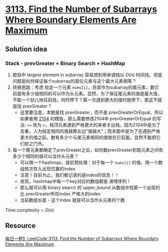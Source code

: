 # [3113. Find the Number of Subarrays Where Boundary Elements Are Maximum](https://leetcode.com/problems/find-the-number-of-subarrays-where-boundary-elements-are-maximum/description/)

## Solution idea
### Stack - prevGreater + Binary Search + HashMap
1. 题目中 largest element in subarray 容易想到用单调栈以 $O(n)$ 时间找。但是问题是如何保证每个subarray的首位元素与这个最大元素相等？
2. 转换思路：考虑 给定一个元素 `nums[i]`，将其作为subarray的尾元素，数它前面有多少值相同的可以作为头元素。显然，为了保证尾元素的值是最大值，不能一个劲儿地往前找，何时停下？第一次遇到更大的值时就停下，那这不就是找 prevGreater ?
    - 这里要注意，本题是找 prevGreater，而不是 prevGreaterOrEqual。所以如果套用 [2104](https://github.com/szhou12/leetcode-go/tree/main/leetcode/2104-Sum-of-Subarray-Ranges) 的模版，那么需要修改2104中 prevGreaterOrEqual 的写法: `<=` 改为 `<`，栈顶元素遇到严格更大的来者才出栈。因为2104中是为了去重，人为规定相同的值越靠左边“值越大”；而本题中是为了在遇到严格更大的值之前，数有多少个与尾元素相同的值排在它前面，显然不能把它们拒之门外。
3. 每一个尾元素都确定了prevGreater之后，如何数prevGreater到尾元素之间有多少个相同的值可以当作头元素？
    - 可以用一个hashmap，提前预处理：对于每一个 `nums[i]` 的值，用一个数组依次存入出现位置的index
    - 注意！目前为止，我们都记录的是index的信息！！
    - 发现，hashmap中每一个key对应的数组都是 递增序列！
    - 那么就可以用 binary search 的 upper_bound 从数组中找第一个出现的比 prevGreater所存index 严格大的index
    - 当前数组长度 - 这个index 就是可以当作头元素的个数

Time complexity = $O(n)$

## Resource
[每日一题】LeetCode 3113. Find the Number of Subarrays Where Boundary Elements Are Maximum](https://www.youtube.com/watch?v=FViZk7J_SHE&ab_channel=HuifengGuan)